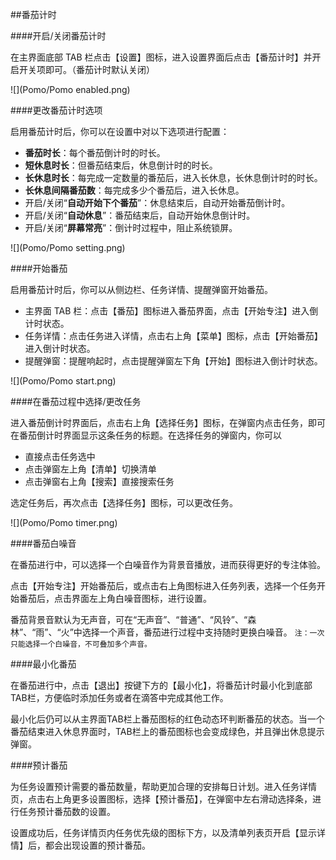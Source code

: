 ##番茄计时

####开启/关闭番茄计时

在主界面底部 TAB 栏点击【设置】图标，进入设置界面后点击【番茄计时】并开启开关项即可。（番茄计时默认关闭）

![](Pomo/Pomo enabled.png)

####更改番茄计时选项

启用番茄计时后，你可以在设置中对以下选项进行配置：

* **番茄时长**：每个番茄倒计时的时长。
* **短休息时长**：但番茄结束后，休息倒计时的时长。
* **长休息时长**：每完成一定数量的番茄后，进入长休息，长休息倒计时的时长。
* **长休息间隔番茄数**：每完成多少个番茄后，进入长休息。
* 开启/关闭“**自动开始下个番茄**”：休息结束后，自动开始番茄倒计时。
* 开启/关闭“**自动休息**”：番茄结束后，自动开始休息倒计时。
* 开启/关闭“**屏幕常亮**”：倒计时过程中，阻止系统锁屏。

![](Pomo/Pomo setting.png)

####开始番茄

启用番茄计时后，你可以从侧边栏、任务详情、提醒弹窗开始番茄。

* 主界面 TAB 栏：点击【番茄】图标进入番茄界面，点击【开始专注】进入倒计时状态。
* 任务详情：点击任务进入详情，点击右上角【菜单】图标，点击【开始番茄】进入倒计时状态。
* 提醒弹窗：提醒响起时，点击提醒弹窗左下角【开始】图标进入倒计时状态。

![](Pomo/Pomo start.png)

####在番茄过程中选择/更改任务

进入番茄倒计时界面后，点击右上角【选择任务】图标，在弹窗内点击任务，即可在番茄倒计时界面显示这条任务的标题。在选择任务的弹窗内，你可以

* 直接点击任务选中
* 点击弹窗左上角【清单】切换清单
* 点击弹窗右上角【搜索】直接搜索任务

选定任务后，再次点击【选择任务】图标，可以更改任务。

![](Pomo/Pomo timer.png)

####番茄白噪音

在番茄进行中，可以选择一个白噪音作为背景音播放，进而获得更好的专注体验。

点击【开始专注】开始番茄后，或点击右上角图标进入任务列表，选择一个任务开始番茄后，点击界面左上角白噪音图标，进行设置。

番茄背景音默认为无声音，可在“无声音”、“普通”、“风铃”、“森林”、“雨”、“火”中选择一个声音，番茄进行过程中支持随时更换白噪音。
`注：一次只能选择一个白噪音，不可叠加多个声音。`

####最小化番茄

在番茄进行中，点击【退出】按键下方的【最小化】，将番茄计时最小化到底部TAB栏，方便临时添加任务或者在滴答中完成其他工作。

最小化后仍可以从主界面TAB栏上番茄图标的红色动态环判断番茄的状态。当一个番茄结束进入休息界面时，TAB栏上的番茄图标也会变成绿色，并且弹出休息提示弹窗。

####预计番茄

为任务设置预计需要的番茄数量，帮助更加合理的安排每日计划。进入任务详情页，点击右上角更多设置图标，选择【预计番茄】，在弹窗中左右滑动选择条，进行任务预计番茄数的设置。

设置成功后，任务详情页内任务优先级的图标下方，以及清单列表页开启【显示详情】后，都会出现设置的预计番茄。


